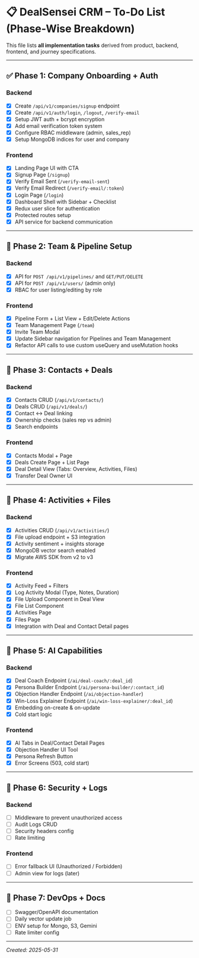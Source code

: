 # 📋 DealSensei CRM – To-Do List (Phase-Wise Breakdown)

This file lists **all implementation tasks** derived from product, backend, frontend, and journey specifications.

---

## ✅ Phase 1: Company Onboarding + Auth

### Backend

- [x] Create `/api/v1/companies/signup` endpoint
- [x] Create `/api/v1/auth/login`, `/logout`, `/verify-email`
- [x] Setup JWT auth + bcrypt encryption
- [x] Add email verification token system
- [x] Configure RBAC middleware (admin, sales_rep)
- [x] Setup MongoDB indices for user and company

### Frontend

- [x] Landing Page UI with CTA
- [x] Signup Page (`/signup`)
- [x] Verify Email Sent (`/verify-email-sent`)
- [x] Verify Email Redirect (`/verify-email/:token`)
- [x] Login Page (`/login`)
- [x] Dashboard Shell with Sidebar + Checklist
- [x] Redux user slice for authentication
- [x] Protected routes setup
- [x] API service for backend communication

---

## 📂 Phase 2: Team & Pipeline Setup

### Backend

- [x] API for `POST /api/v1/pipelines/` and `GET/PUT/DELETE`
- [x] API for `POST /api/v1/users/` (admin only)
- [x] RBAC for user listing/editing by role

### Frontend

- [x] Pipeline Form + List View + Edit/Delete Actions
- [x] Team Management Page (`/team`)
- [x] Invite Team Modal
- [x] Update Sidebar navigation for Pipelines and Team Management
- [x] Refactor API calls to use custom useQuery and useMutation hooks

---

## 📇 Phase 3: Contacts + Deals

### Backend

- [x] Contacts CRUD (`/api/v1/contacts/`)
- [x] Deals CRUD (`/api/v1/deals/`)
- [x] Contact ↔ Deal linking
- [x] Ownership checks (sales rep vs admin)
- [x] Search endpoints

### Frontend

- [x] Contacts Modal + Page
- [x] Deals Create Page + List Page
- [x] Deal Detail View (Tabs: Overview, Activities, Files)
- [x] Transfer Deal Owner UI

---

## 📝 Phase 4: Activities + Files

### Backend

- [x] Activities CRUD (`/api/v1/activities/`)
- [x] File upload endpoint + S3 integration
- [x] Activity sentiment + insights storage
- [x] MongoDB vector search enabled
- [x] Migrate AWS SDK from v2 to v3

### Frontend

- [x] Activity Feed + Filters
- [x] Log Activity Modal (Type, Notes, Duration)
- [x] File Upload Component in Deal View
- [x] File List Component
- [x] Activities Page
- [x] Files Page
- [x] Integration with Deal and Contact Detail pages

---

## 🤖 Phase 5: AI Capabilities

### Backend

- [x] Deal Coach Endpoint (`/ai/deal-coach/:deal_id`)
- [x] Persona Builder Endpoint (`/ai/persona-builder/:contact_id`)
- [x] Objection Handler Endpoint (`/ai/objection-handler`)
- [x] Win-Loss Explainer Endpoint (`/ai/win-loss-explainer/:deal_id`)
- [x] Embedding on-create & on-update
- [x] Cold start logic

### Frontend

- [x] AI Tabs in Deal/Contact Detail Pages
- [x] Objection Handler UI Tool
- [x] Persona Refresh Button
- [x] Error Screens (503, cold start)

---

## 🔐 Phase 6: Security + Logs

### Backend

- [ ] Middleware to prevent unauthorized access
- [ ] Audit Logs CRUD
- [ ] Security headers config
- [ ] Rate limiting

### Frontend

- [ ] Error fallback UI (Unauthorized / Forbidden)
- [ ] Admin view for logs (later)

---

## 🧰 Phase 7: DevOps + Docs

- [ ] Swagger/OpenAPI documentation
- [ ] Daily vector update job
- [ ] ENV setup for Mongo, S3, Gemini
- [ ] Rate limiter config

---

_Created: 2025-05-31_
